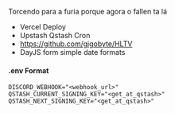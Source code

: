 Torcendo para a furia porque agora o fallen ta lá

- Vercel Deploy
- Upstash Qstash Cron
- https://github.com/gigobyte/HLTV
- DayJS form simple date formats


#### .env Format
``` 
DISCORD_WEBHOOK="<webhook_url>"
QSTASH_CURRENT_SIGNING_KEY="<get_at_qstash>"
QSTASH_NEXT_SIGNING_KEY="<get_at_qstash>"
```